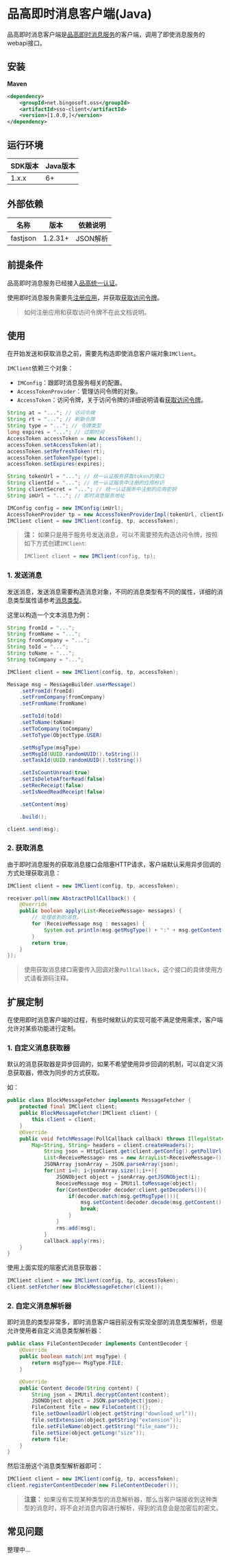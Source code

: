 # 品高即时消息客户端(Java)

品高即时消息客户端是[品高即时消息服务](http://dev.bingocc.com/guide/services/im.html)的客户端，调用了即使消息服务的webapi接口。

## 安装

**Maven**

```xml
<dependency>
	<groupId>net.bingosoft.oss</groupId>
	<artifactId>sso-client</artifactId>
	<version>[1.0.0,]</version>
</dependency>
```

## 运行环境

|SDK版本|Java版本|
| ------ | -------  |
|1.x.x   |6+        |

## 外部依赖

|名称      | 版本    | 依赖说明|      
| ------- | ------- | ------- |  
|fastjson | 1.2.31+ | JSON解析 |

## 前提条件

品高即时消息服务已经接入[品高统一认证](http://dev.bingocc.com/guide/services/auth.html)。

使用即时消息服务需要先[注册应用](http://dev.bingocc.com/guide/services/auth_client.html)，并获取[获取访问令牌](http://dev.bingocc.com/guide/services/auth_at.html)。

> 如何注册应用和获取访问令牌不在此文档说明。

## 使用

在开始发送和获取消息之前，需要先构造即使消息客户端对象`IMClient`。

`IMClient`依赖三个对象：

* `IMConfig`：跟即时消息服务相关的配置。
* `AccessTokenProvider`：管理访问令牌的对象。
* `AccessToken`：访问令牌，关于访问令牌的详细说明请看[获取访问令牌](http://dev.bingocc.com/guide/services/auth_at.html)。

```java
String at = "..."; // 访问令牌
String rt = "..."; // 刷新令牌
String type = "..."; // 令牌类型
long expires = "..."; // 过期时间
AccessToken accessToken = new AccessToken();
accessToken.setAccessToken(at);
accessToken.setRefreshToken(rt);
accessToken.setTokenType(type);
accessToken.setExpires(expires);

String tokenUrl = "..."; // 统一认证服务获取token的接口
String clientId = "..."; // 统一认证服务中注册的应用标识
String clientSecret = "..."; // 统一认证服务中注册的应用密钥
String imUrl = "..."; // 即时消息服务地址

IMConfig config = new IMConfig(imUrl);
AccessTokenProvider tp = new AccessTokenProviderImpl(tokenUrl, clientId, clientSecret);
IMClient client = new IMClient(config, tp, accessToken);
```

> **注：** 如果只是用于服务号发送消息，可以不需要预先构造访问令牌，按照如下方式创建`IMClient`:
> 
> ```java
> IMClient client = new IMClient(config, tp);
> ```

### 1. 发送消息

发送消息，发送消息需要构造消息对象，不同的消息类型有不同的属性，详细的消息类型属性请参考[消息类型](http://dev.bingocc.com/im)。

这里以构造一个文本消息为例：

```java
String fromId = "...";
String fromName = "...";
String fromCompany = "...";
String toId = "...";
String toName = "...";
String toCompany = "...";

IMClient client = new IMClient(config, tp, accessToken);

Message msg = MessageBuilder.userMessage()
    .setFromId(fromId)
    .setFromCompany(fromCompany)
    .setFromName(fromName)

    .setToId(toId)
    .setToName(toName)
    .setToCompany(toCompany)
    .setToType(ObjectType.USER)

    .setMsgType(msgType)
    .setMsgId(UUID.randomUUID().toString())
    .setTaskId(UUID.randomUUID().toString())

    .setIsCountUnread(true)
    .setIsDeleteAfterRead(false)
    .setRecReceipt(false)
    .setIsNeedReadReceipt(false)

    .setContent(msg)

    .build();

client.send(msg);
```

### 2. 获取消息

由于即时消息服务的获取消息接口会阻塞HTTP请求，客户端默认采用异步回调的方式处理获取消息：

```java
IMClient client = new IMClient(config, tp, accessToken);

receiver.poll(new AbstractPollCallback() {
    @Override
    public boolean apply(List<ReceiveMessage> messages) {
        // 处理收到的消息。
        for (ReceiveMessage msg : messages) {
            System.out.println(msg.getMsgType() + ":" + msg.getContent().toContentString());
        }
        return true;
    }
});
```

> 使用获取消息接口需要传入回调对象`PollCallback`，这个接口的具体使用方式请看源码注释。

## 扩展定制

在使用即时消息客户端的过程，有些时候默认的实现可能不满足使用需求，客户端允许对某些功能进行定制。

### 1. 自定义消息获取器

默认的消息获取器是异步回调的，如果不希望使用异步回调的机制，可以自定义消息获取器，修改为同步的方式获取。

如：

```java
public class BlockMessageFetcher implements MessageFetcher {
    protected final IMClient client;
    public BlockMessageFetcher(IMClient client) {
        this.client = client;
    }
    @Override
    public void fetchMessage(PollCallback callback) throws IllegalStateException {
        Map<String, String> headers = client.createHeaders();
            String json = HttpClient.get(client.getConfig().getPollUrl(),null,headers);
            List<ReceiveMessage> rms = new ArrayList<ReceiveMessage>();
            JSONArray jsonArray = JSON.parseArray(json);
            for(int i=0; i<jsonArray.size();i++){
                JSONObject object = jsonArray.getJSONObject(i);
                ReceiveMessage msg = IMUtil.toMessage(object);
                for(ContentDecoder decoder:client.getDecoders()){
                    if(decoder.match(msg.getMsgType())){
                        msg.setContent(decoder.decode(msg.getContent().toContentString()));
                        break;
                    }
                }
                rms.add(msg);
            }
            callback.apply(rms);
    }
}
```

使用上面实现的阻塞式消息获取器：

```java
IMClient client = new IMClient(config, tp, accessToken);
client.setFetcher(new BlockMessageFetcher(client));
```

### 2. 自定义消息解析器

即时消息的类型非常多，即时消息客户端目前没有实现全部的消息类型解析，但是允许使用者自定义消息类型解析器：

```java
public class FileContentDecoder implements ContentDecoder {
    @Override
    public boolean match(int msgType) {
        return msgType== MsgType.FILE;
    }

    @Override
    public Content decode(String content) {
        String json = IMUtil.decryptContent(content);
        JSONObject object = JSON.parseObject(json);
        FileContent file = new FileContent(){};
        file.setDownloadUrl(object.getString("download_url"));
        file.setExtension(object.getString("extension"));
        file.setFileName(object.getString("file_name"));
        file.setSize(object.getLong("size"));
        return file;
    }
}
```

然后注册这个消息类型解析器即可：

```java
IMClient client = new IMClient(config, tp, accessToken);
client.registerContentDecoder(new FileContentDecoder());
```

> **注意：** 如果没有实现某种类型的消息解析器，那么当客户端接收到这种类型的消息时，将不会对消息内容进行解析，得到的消息会是加密后的密文。

## 常见问题

整理中...